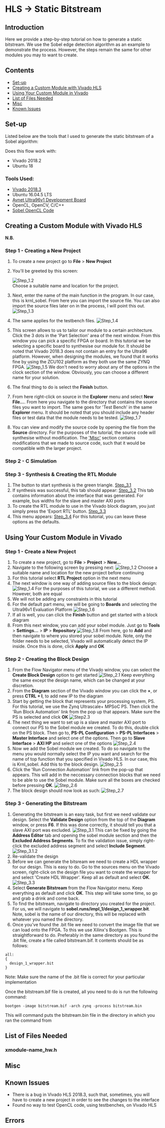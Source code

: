 # HLS -> Static Bitstream

## Introduction

Here we provide a step-by-step tutorial on how to generate a static bitstream. We use the Sobel edge detection algorithm as an example to demonstrate the process. However, the steps remain the same for other modules you may to want to create. 
## Contents
  - [Set-up](#set-up) 
  - [Creating a Custom Module with Vivado HLS](#creating-a-custom-module-with-vivado-hls)
  - [Using Your Custom Module in Vivado](#using-your-custom-module-in-vivado)
  - [List of Files Needed](#list-of-files-needed)
  - [Misc](#misc)
  - [Known Issues](#known-issues)
  
## Set-up
Listed below are the tools that I used to generate the static bitstream of a Sobel algorithm:

Does this flow work with:
  - Vivado 2018.2
  - Ubuntu 18
  
### Tools Used:
  - [Vivado 2018.3](https://www.xilinx.com/support/download/index.html/content/xilinx/en/downloadNav/vivado-design-tools/2018-3.html)
  - Ubuntu 16.04.5 LTS
  - [Avnet Ultra96v1 Development Board](https://www.avnet.com/shop/us/products/avnet-engineering-services/aes-ultra96-g-3074457345634920668/?aka_re=1)
  - OpenCL, OpenCV, C/C++
  - [Sobel OpenCL Code](https://github.com/Xilinx/SDAccel_Examples/tree/1e273f6ef01073f878a4c2b5ca4d6ad5aec7e616/vision/edge_detection)
  
## Creating a Custom Module with Vivado HLS

**N.B.** 

### Step 1 - Creating a New Project

1.  To create a new project go to **File** > **New Project**
2.  You'll be greeted by this screen:

    ![Step_1.2](./images/Step1.2.jpg)\
    Choose a suitable name and location for the project.
3.  Next, enter the name of the main function in the program. In our case, this is krnl_sobel. From here you can import the source file. You can also import the source files later on in the process, I will point this out. ![Step_1.3]()
4.  The same applies for the testbench files. ![Step_1.4]()
5.  This screen allows to us to tailor our module to a certain architecture. Click the 3 dots in the 'Part Selection' area of the next window. From this window you can pick a specific FPGA or board. In this tutorial we be selecting a specific board to synthesise our module for. It should be noted that Vivado 2018.3 does not contain an entry for the Ultra96 platform. However, when designing the modules, we found that it works fine by using the ZCU102 platform as they both use the same ZYNQ FPGA. 
![Step_1.5]()
    We don't need to worry about any of the options in the clock section of the window. Obviously, you can choose a different name for your solution.
6.  The final thing to do is select the **Finish** button.
7.  From here right-click on source in the **Explorer** menu and select **New File...**. From here you navigate to the directory that contains the source files you want to import. The same goes for 'Test Bench' in the same **Explorer** menu. It should be noted that you should include any header files or test data that the module needs to be tested.
![Step_1.7]()
8.  You can view and modify the source code by opening the file from the **Source** directory. For the purposes of the tutorial, the source code will synthesise without modification. The ['Misc'](#misc) section contains modifications that we made to source code, such that it would be compatible with the larger project. 
  
### Step 2 - C Simulation

### Step 3 - Synthesis & Creating the RTL Module

1.  The button to start synthesis is  the green triangle. [Step_3.1]()
2.  If synthesis was successful, this tab should appear: [Step_3.2]()
    This tab contains information about the interface that was generated. For example, bus widths for the slave and master AXI ports
3.  To create the RTL module to use in the Vivado block diagram, you just simply press the 'Export RTL' button. [Step_3.3]()
4.  This menu appears: [Step_3.4]()
    For this tutorial, you can leave these options as the defaults.

## Using Your Custom Module in Vivado

### Step 1 - Create a New Project 
1.  To create a new project, go to **File** > **Project** > **New...**
2.  Navigate to the following screen by pressing next: ![Step_1.2]()
    Choose a suitable name and location for the new project before continuing
3.  For this tutorial select **RTL Project** option in the next menu
4.  The next window is one way of adding source files to the block design: ![Step_1.4]()
    For the purposes of this tutorial, we use a different method. However, both are equal
5.  We will not be adding any constraints in this tutorial
6.  For the default part menu, we will be going to **Boards** and selecting the Ultra96v1 Evaluation Platform
    ![Step_1.6]()
7.  If all is well, you can click the **Finish** button and get started with a block diagram
8.  From this next window, you can add your sobel module. Just go to **Tools** > **Settings...** > **IP** > **Repository**
    ![Step_1.8]()
    From here, go to **Add** and then navigate to where you stored your sobel module. Note, only the folder needs to be selected, Vivado will automatically detect the IP inside. Once this is done, click **Apply** and **OK**
### Step 2 - Creating the Block Design

1.  From the Flow Navigator menu of the Vivado window, you can select the **Create Block Design** option to get started
    ![Step_2.1]()
    Keep everything the same except the design name, which can be changed at your discretion. 
2.  From the **Diagram** section of the Vivado window you can click the **+**, or press **CTRL + I**, to add new IP to the diagram
3.  Start by getting the block that represents your processing system, PS. For this tutorial, we use the Zynq Ultrascale+ MPSoC PS. Then click the 'Run Block Automation' link from the pop up that appears. Make sure the PS is selected and click **OK** ![Step2.3]()
4.  The next thing we want to set up is a slave and master AXI port to connect our PS to the Sobel module we created. To do this, double click on the PS block. Then go to, **PS-PL Configuration** > **PS-PL Interfaces** > **Master Interface** and select one of the options. Then go to **Slave Interface** > **AXI HP** and select one of the options
![Step_2.4]()
5. Now we add the Sobel module we created. To do so navigate to the menu you would normally select the IP you want and search for the name of top function that you specified in Vivado HLS. In our case, this is Krnl_sobel. Add this to the block design.
![Step_2.5]()
6. Click the 'Run Connection Automation' link from the pop-up that appears. This will add in the neccessary connection blocks that we need to be able to use the Sobel module. Make sure all the boxes are checked before pressing **OK**.
![Step_2.6]()
7. The block design should now look as such:
![Step_2.7]()

### Step 3 - Generating the Bitstream

1.  Generating the bitstream is an easy task, but first we need validate our design. Select the **Validate Design** option from the top of the **Diagram** window, or press **F6**. If this was done correctly, it should tell you that a slave AXI port was excluded. 
![Step_3.1]()
    This can be fixed by going the **Address Editor** tab and opening the sobel module section and then the **Excluded Address Segments**. To fix the validation issue, simply right-click the excluded address segment and select **Include Segment**.
![Step_3.1.2]()
2.  Re-validate the design
3.  Before we can generate the bitsream we need to create a HDL wrapper for our design. This is easy to do. Go to the sources menu on the Vivado screen, right-click on the design file you want to create the wrapper for and select 'Create HDL Wrapper'. Keep all as default and select **OK**. ![Step_3.3]()
4.  Select **Generate Bitstream** from the Flow Navigator menu. Keep everything as default and click **OK**. This step will take some time, so go and grab a drink and come back.
5.  To find the bitstream, navigate to directory you created for the project. For us, we will navigate to **sobel.runs/impl_1/design_1_wrapper.bit**. Note, sobel is the name of our directory, this will be replaced with whatever you named the directory.
6.  Once you've found the .bit file we need to convert the image file that we can load onto the FPGA. To this we use Xilinx's Bootgen. This is straightforward to do. Preferably in the same directory as you found the .bit file, create a file called bitstream.bif. It contents should be as follows:
```
all:
{
  design_1_wrapper.bit
}
```
Note: Make sure the name of the .bit file is correct for your particular implementation

Once the bitstream.bif file is created, all you need to do is run the following command:
```
bootgen -image bitstream.bif -arch zynq -process bitstream.bin
```
This will command puts the bitstream.bin file in the directory in which you ran the command from

## List of Files Needed

### xmodule-name_hw.h

## Misc 

## Known Issues
  - There is a bug in Vivado HLS 2018.3, such that, sometimes, you will have to create a new project in order to see the changes to the interface
  - Found no way to test OpenCL code, using testbenches, on Vivado HLS
  
## Errors
